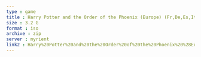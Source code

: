 ```yaml
---
type : game
title : Harry Potter and the Order of the Phoenix (Europe) (Fr,De,Es,It,Pt)
size : 3.2 G
format : iso
archive : zip
server : myrient
link2 : Harry%20Potter%20and%20the%20Order%20of%20the%20Phoenix%20%28Europe%29%20%28Fr%2CDe%2CEs%2CIt%2CPt%29
---
```

